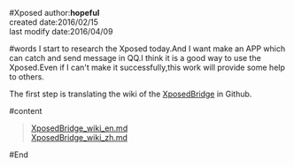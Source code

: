 #Xposed
author:**hopeful**  
created date:2016/02/15  
last modify date:2016/04/09

#words
I start to research the Xposed today.And I want make an APP which can catch and send message in QQ.I think it is a good way to use the Xposed.Even if I can't make it successfully,this work will provide some help to others.

The first step is translating the wiki of the [XposedBridge](https://github.com/rovo89/XposedBridge/wiki) in Github.

#content
> [XposedBridge_wiki_en.md](XposedBridge_wiki_en.md)  
> [XposedBridge_wiki_zh.md](XposedBridge_wiki_zh.md)  

#End